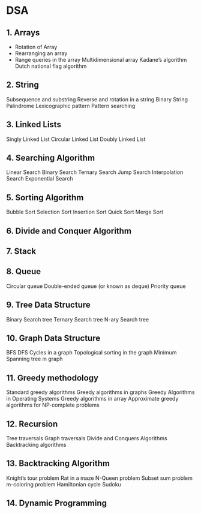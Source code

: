 # DSA
## 1. Arrays
- Rotation of Array
- Rearranging an array
- Range queries in the array
Multidimensional array 
Kadane’s algorithm
Dutch national flag algorithm
## 2. String
Subsequence and substring
Reverse and rotation in a string
Binary String
Palindrome
Lexicographic pattern
Pattern searching
## 3. Linked Lists
Singly Linked List
Circular Linked List 
Doubly Linked List
## 4. Searching Algorithm
Linear Search
Binary Search 
Ternary Search
Jump Search
Interpolation Search 
Exponential Search 
## 5. Sorting Algorithm
Bubble Sort
Selection Sort
Insertion Sort
Quick Sort
Merge Sort
## 6. Divide and Conquer Algorithm
## 7. Stack
## 8. Queue
Circular queue
Double-ended queue (or known as deque)
Priority queue 
## 9. Tree Data Structure
Binary Search tree
Ternary Search tree
N-ary Search tree
## 10. Graph Data Structure
BFS
DFS
Cycles in a graph
Topological sorting in the graph
Minimum Spanning tree in graph
## 11. Greedy methodology
Standard greedy algorithms
Greedy algorithms in graphs
Greedy Algorithms in Operating Systems
Greedy algorithms in array
Approximate greedy algorithms for NP-complete problems
## 12. Recursion
Tree traversals
Graph traversals
Divide and Conquers Algorithms
Backtracking algorithms 
## 13. Backtracking Algorithm
Knight’s tour problem
Rat in a maze
N-Queen problem
Subset sum problem
m-coloring problem
Hamiltonian cycle
Sudoku
## 14. Dynamic Programming

